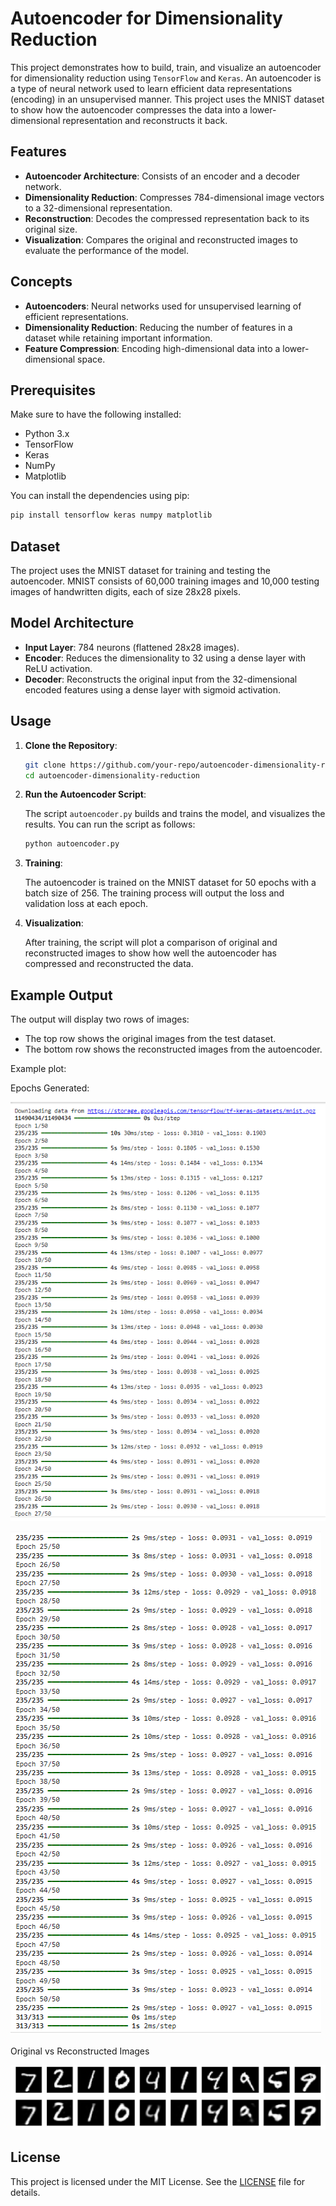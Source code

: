 # Autoencoder for Dimensionality Reduction

This project demonstrates how to build, train, and visualize an autoencoder for dimensionality reduction using `TensorFlow` and `Keras`. An autoencoder is a type of neural network used to learn efficient data representations (encoding) in an unsupervised manner. This project uses the MNIST dataset to show how the autoencoder compresses the data into a lower-dimensional representation and reconstructs it back.

## Features
- **Autoencoder Architecture**: Consists of an encoder and a decoder network.
- **Dimensionality Reduction**: Compresses 784-dimensional image vectors to a 32-dimensional representation.
- **Reconstruction**: Decodes the compressed representation back to its original size.
- **Visualization**: Compares the original and reconstructed images to evaluate the performance of the model.

## Concepts
- **Autoencoders**: Neural networks used for unsupervised learning of efficient representations.
- **Dimensionality Reduction**: Reducing the number of features in a dataset while retaining important information.
- **Feature Compression**: Encoding high-dimensional data into a lower-dimensional space.
  
## Prerequisites
Make sure to have the following installed:
- Python 3.x
- TensorFlow
- Keras
- NumPy
- Matplotlib

You can install the dependencies using pip:

```bash
pip install tensorflow keras numpy matplotlib
```

## Dataset
The project uses the MNIST dataset for training and testing the autoencoder. MNIST consists of 60,000 training images and 10,000 testing images of handwritten digits, each of size 28x28 pixels.

## Model Architecture
- **Input Layer**: 784 neurons (flattened 28x28 images).
- **Encoder**: Reduces the dimensionality to 32 using a dense layer with ReLU activation.
- **Decoder**: Reconstructs the original input from the 32-dimensional encoded features using a dense layer with sigmoid activation.

## Usage

1. **Clone the Repository**:

   ```bash
   git clone https://github.com/your-repo/autoencoder-dimensionality-reduction.git
   cd autoencoder-dimensionality-reduction
   ```

2. **Run the Autoencoder Script**:

   The script `autoencoder.py` builds and trains the model, and visualizes the results. You can run the script as follows:

   ```bash
   python autoencoder.py
   ```

3. **Training**:

   The autoencoder is trained on the MNIST dataset for 50 epochs with a batch size of 256. The training process will output the loss and validation loss at each epoch.

4. **Visualization**:

   After training, the script will plot a comparison of original and reconstructed images to show how well the autoencoder has compressed and reconstructed the data.

## Example Output

The output will display two rows of images:
- The top row shows the original images from the test dataset.
- The bottom row shows the reconstructed images from the autoencoder.

Example plot:

Epochs Generated:

![Epochs_1](https://github.com/AartiDashore/AutoencoderForDimensionalityReduction/blob/main/epochs_1.png)

![Epochs_2](https://github.com/AartiDashore/AutoencoderForDimensionalityReduction/blob/main/epochs_2.png)

Original vs Reconstructed Images

![Original vs Reconstructed Images](https://github.com/AartiDashore/AutoencoderForDimensionalityReduction/blob/main/Output_reduced_dimensionality.png)

## License

This project is licensed under the MIT License. See the [LICENSE](LICENSE) file for details.

